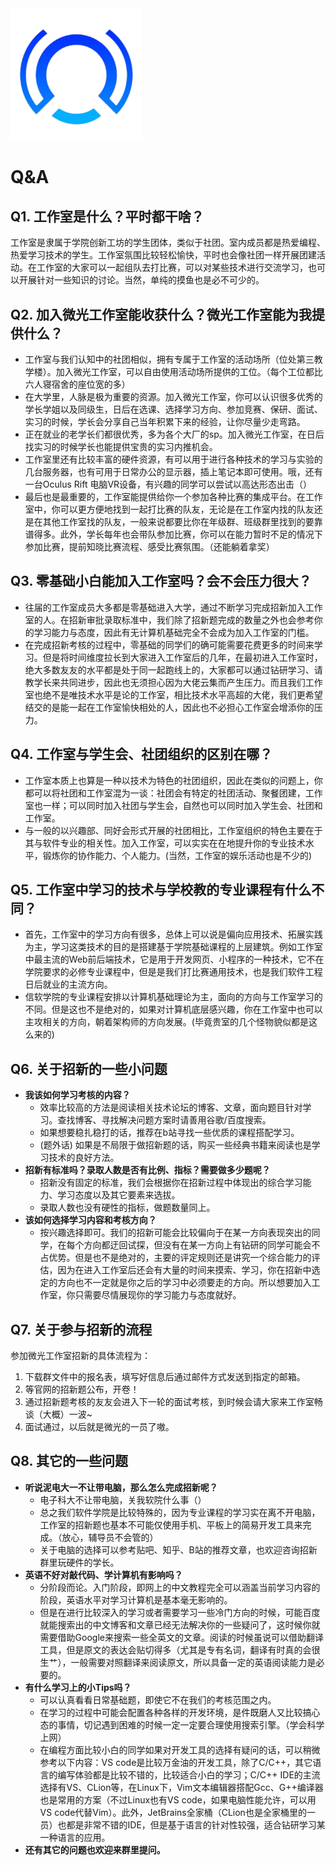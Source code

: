 <img src="File/image/Glimmer.png" alt="Glimmer.png (640×640) " style="zoom: 33%;" />

# Q&A
## Q1. 工作室是什么？平时都干啥？

工作室是隶属于学院创新工坊的学生团体，类似于社团。室内成员都是热爱编程、热爱学习技术的学生。工作室氛围比较轻松愉快，平时也会像社团一样开展团建活动。在工作室的大家可以一起组队去打比赛，可以对某些技术进行交流学习，也可以开展针对一些知识的讨论。当然，单纯的摸鱼也是必不可少的。

## Q2. 加入微光工作室能收获什么？微光工作室能为我提供什么？

-  工作室与我们认知中的社团相似，拥有专属于工作室的活动场所（位处第三教学楼）。加入微光工作室，可以自由使用活动场所提供的工位。（每个工位都比六人寝宿舍的座位宽的多） 
-  在大学里，人脉是极为重要的资源。加入微光工作室，你可以认识很多优秀的学长学姐以及同级生，日后在选课、选择学习方向、参加竞赛、保研、面试、实习的时候，学长会分享自己当年积累下来的经验，让你尽量少走弯路。 
-  正在就业的老学长们都很优秀，多为各个大厂的sp。加入微光工作室，在日后找实习的时候学长也能提供宝贵的实习内推机会。 
-  工作室里还有比较丰富的硬件资源，有可以用于进行各种技术的学习与实验的几台服务器，也有可用于日常办公的显示器，插上笔记本即可使用。哦，还有一台Oculus Rift 电脑VR设备，有兴趣的同学可以尝试以高达形态出击（） 
-  最后也是最重要的，工作室能提供给你一个参加各种比赛的集成平台。在工作室中，你可以更方便地找到一起打比赛的队友，无论是在工作室内找的队友还是在其他工作室找的队友，一般来说都要比你在年级群、班级群里找到的要靠谱得多。此外，学长每年也会带队参加比赛，你可以在能力暂时不足的情况下参加比赛，提前知晓比赛流程、感受比赛氛围。（还能躺着拿奖） 

## Q3. 零基础小白能加入工作室吗？会不会压力很大？

-  往届的工作室成员大多都是零基础进入大学，通过不断学习完成招新加入工作室的人。在招新审批录取标准中，我们除了招新题完成的数量之外也会参考你的学习能力与态度，因此有无计算机基础完全不会成为加入工作室的门槛。 
-  在完成招新考核的过程中，零基础的同学们的确可能需要花费更多的时间来学习。但是将时间维度拉长到大家进入工作室后的几年，在最初进入工作室时，绝大多数友友的水平都是处于同一起跑线上的，大家都可以通过钻研学习、请教学长来共同进步，因此也无须担心因为大佬云集而产生压力。而且我们工作室也绝不是唯技术水平是论的工作室，相比技术水平高超的大佬，我们更希望结交的是能一起在工作室愉快相处的人，因此也不必担心工作室会增添你的压力。 

## Q4. 工作室与学生会、社团组织的区别在哪？

-  工作室本质上也算是一种以技术为特色的社团组织，因此在类似的问题上，你都可以将社团和工作室混为一谈：社团会有特定的社团活动、聚餐团建，工作室也一样；可以同时加入社团与学生会，自然也可以同时加入学生会、社团和工作室。 
-  与一般的以兴趣部、同好会形式开展的社团相比，工作室组织的特色主要在于其与软件专业的相关性。加入工作室，可以实实在在地提升你的专业技术水平，锻炼你的协作能力、个人能力。(当然，工作室的娱乐活动也是不少的) 

## Q5. 工作室中学习的技术与学校教的专业课程有什么不同？

-  首先，工作室中的学习方向有很多，总体上可以说是偏向应用技术、拓展实践为主，学习这类技术的目的是搭建基于学院基础课程的上层建筑。例如工作室中最主流的Web前后端技术，它是用于开发网页、小程序的一种技术，它不在学院要求的必修专业课程中，但是是我们打比赛通用技术，也是我们软件工程日后就业的主流方向。 
-  信软学院的专业课程安排以计算机基础理论为主，面向的方向与工作室学习的不同。但是这也不是绝对的，如果对计算机底层感兴趣，你在工作室中也可以主攻相关的方向，朝着架构师的方向发展。(毕竟贵室的几个怪物貌似都是这么来的) 

## Q6. 关于招新的一些小问题

-  **我该如何学习考核的内容？** 
   - 效率比较高的方法是阅读相关技术论坛的博客、文章，面向题目针对学习。查找博客、寻找解决问题方案时请善用谷歌/百度搜索。
   - 如果想要稳扎稳打的话，推荐在b站寻找一些优质的课程搭配学习。
   - (题外话) 如果是不局限于做招新题的话，购买一些经典书籍来阅读也是学习技术的良好方法。
-  **招新有标准吗？录取人数是否有比例、指标？需要做多少题呢？** 
   - 招新没有固定的标准，我们会根据你在招新过程中体现出的综合学习能力、学习态度以及其它要素来选拔。
   - 录取人数也没有硬性的指标，做题数量同上。
-  **该如何选择学习内容和考核方向？** 
   - 按兴趣选择即可。我们的招新可能会比较偏向于在某一方向表现突出的同学，在每个方向都迂回试探，但没有在某一方向上有钻研的同学可能会不占优势。但是也不是绝对的，主要的评定规则还是讲究一个综合能力的评估，因为在进入工作室后还会有大量的时间来摸索、学习，你在招新中选定的方向也不一定就是你之后的学习中必须要走的方向。所以想要加入工作室，你只需要尽情展现你的学习能力与态度就好。

## Q7. 关于参与招新的流程
参加微光工作室招新的具体流程为：

1. 下载群文件中的报名表，填写好信息后通过邮件方式发送到指定的邮箱。
1. 等官网的招新题公布，开卷！
1. 通过招新题考核的友友会进入下一轮的面试考核，到时候会请大家来工作室畅谈（大概）一波~
1. 面试通过，以后就是微光的一员了嗷。

## Q8. 其它的一些问题

-  **听说泥电大一不让带电脑，那么怎么完成招新呢？** 
   - 电子科大不让带电脑，关我软院什么事（）
   - 总之我们软件学院是比较特殊的，因为专业课程的学习实在离不开电脑，工作室的招新题也基本不可能仅使用手机、平板上的简易开发工具来完成。（放心，辅导员不会管的）
   - 关于电脑的选择可以参考贴吧、知乎、B站的推荐文章，也欢迎咨询招新群里玩硬件的学长。
-  **英语不好对敲代码、学计算机有影响吗？** 
   - 分阶段而论。入门阶段，即网上的中文教程完全可以涵盖当前学习内容的阶段，英语水平对学习计算机是基本毫无影响的。
   - 但是在进行比较深入的学习或者需要学习一些冷门方向的时候，可能百度就能搜索出的中文博客和文章已经无法解决你的一些疑问了，这时候你就需要借助Google来搜索一些全英文的文章。阅读的时候虽说可以借助翻译工具，但是原文的表达会贴切得多（尤其是专有名词，翻译有时真的会很生艹），一般需要对照翻译来阅读原文，所以具备一定的英语阅读能力是必要的。
-  **有什么学习上的小Tips吗？** 
   - 可以认真看看日常基础题，即使它不在我们的考核范围之内。
   - 在学习的过程中可能会配置各种各样的开发环境，是件既磨人又比较搞心态的事情，切记遇到困难的时候一定一定要合理使用搜索引擎。（学会科学上网）
   - 在编程方面比较小白的同学如果对开发工具的选择有疑问的话，可以稍微参考以下内容：VS code是比较万金油的开发工具，除了C/C++，其它语言的编写体验都是比较不错的，比较适合小白的学习；C/C++ IDE的主流选择有VS、CLion等，在Linux下，Vim文本编辑器搭配Gcc、G++编译器也是常用的方案（不过Linux也有VS code，如果电脑性能允许，可以用VS code代替Vim）。此外，JetBrains全家桶（CLion也是全家桶里的一员）也都是非常不错的IDE，但是基于语言的针对性较强，适合钻研学习某一种语言的应用。
-  **还有其它的问题也欢迎来群里提问。** 
